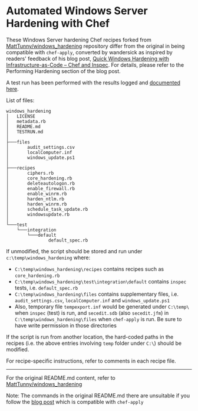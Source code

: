 # Automated Windows Server Hardening with Chef

These Windows Server hardening Chef recipes forked from [MattTunny/windows_hardening](https://github.com/MattTunny/windows_hardening) repository differ from the original in being compatible with `chef-apply`, converted by wandersick as inspired by readers' feedback of his blog post, [Quick Windows Hardening with Infrastructure-as-Code – Chef and Inspec](https://wandersick.blogspot.com/2018/04/windows-server-hardening-with-chef.html). For details, please refer to the Performing Hardening section of the blog post.

A test run has been performed with the results logged and [documented here](https://github.com/wandersick/windows_hardening/blob/master/TESTRUN.md).

List of files:

```
windows_hardening
│   LICENSE
│   metadata.rb
│   README.md
│   TESTRUN.md
│
├───files
│       audit_settings.csv
│       localComputer.inf
│       windows_update.ps1
│
├───recipes
│       ciphers.rb
│       core_hardening.rb
│       deleteautologon.rb
│       enable_firewall.rb
│       enable_winrm.rb
│       harden_ntlm.rb
│       harden_winrm.rb
│       schedule_task_update.rb
│       windowsupdate.rb
│
└───test
    └───integration
        └───default
                default_spec.rb
```

If unmodified, the script should be stored and run under `c:\temp\windows_hardening` where:

- `C:\temp\windows_hardening\recipes` contains recipes such as `core_hardening.rb`
- `C:\temp\windows_hardening\test\integration\default` contains `inspec` tests, i.e. `default_spec.rb`
- `C:\temp\windows_hardening\files` contains supplementary files, i.e. `audit_settings.csv`, `localComputer.inf` and `windows_update.ps1`
- Also, temporary file `tempexport.inf` would be generated under `C:\temp\` when `inspec` (test) is run, and `secedit.sdb` (also `secedit.jfm`) in `C:\temp\windows_hardening\files` when `chef-apply` is run. Be sure to have write permission in those directories

If the script is run from another location, the hard-coded paths in the recipes (i.e. the above entries involving `temp` folder under `C:\`) should be modified.

For recipe-specific instructions, refer to comments in each recipe file.

<hr>

For the original README.md content, refer to [MattTunny/windows_hardening](https://github.com/MattTunny/windows_hardening)

Note: The commands in the original README.md there are unsuitable if you follow the [blog post](https://wandersick.blogspot.com/2018/04/windows-server-hardening-with-chef.html) which is compatible with `chef-apply`
